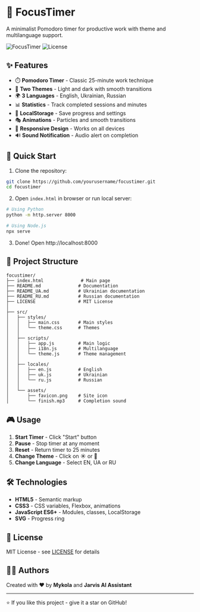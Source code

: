 # 🎯 FocusTimer

A minimalist Pomodoro timer for productive work with theme and multilanguage support.

![FocusTimer](https://img.shields.io/badge/version-1.0.0-blue)
![License](https://img.shields.io/badge/license-MIT-green)

## ✨ Features

- ⏱️ **Pomodoro Timer** - Classic 25-minute work technique
- 🎨 **Two Themes** - Light and dark with smooth transitions
- 🌍 **3 Languages** - English, Ukrainian, Russian
- 📊 **Statistics** - Track completed sessions and minutes
- 💾 **LocalStorage** - Save progress and settings
- 🎭 **Animations** - Particles and smooth transitions
- 📱 **Responsive Design** - Works on all devices
- 🔊 **Sound Notification** - Audio alert on completion

## 🚀 Quick Start

1. Clone the repository:
```bash
git clone https://github.com/yourusername/focustimer.git
cd focustimer
```

2. Open `index.html` in browser or run local server:
```bash
# Using Python
python -m http.server 8000

# Using Node.js
npx serve
```

3. Done! Open http://localhost:8000

## 📁 Project Structure

```
focustimer/
├── index.html              # Main page
├── README.md              # Documentation
├── README_UA.md           # Ukrainian documentation
├── README_RU.md           # Russian documentation
├── LICENSE                # MIT License
│
├── src/
│   ├── styles/
│   │   ├── main.css       # Main styles
│   │   └── theme.css      # Themes
│   │
│   ├── scripts/
│   │   ├── app.js         # Main logic
│   │   ├── i18n.js        # Multilanguage
│   │   └── theme.js       # Theme management
│   │
│   ├── locales/
│   │   ├── en.js          # English
│   │   ├── uk.js          # Ukrainian
│   │   └── ru.js          # Russian
│   │
│   └── assets/
│       ├── favicon.png    # Site icon
│       └── finish.mp3     # Completion sound
```

## 🎮 Usage

1. **Start Timer** - Click "Start" button
2. **Pause** - Stop timer at any moment
3. **Reset** - Return timer to 25 minutes
4. **Change Theme** - Click on ☀️ or 🌙
5. **Change Language** - Select EN, UA or RU

## 🛠️ Technologies

- **HTML5** - Semantic markup
- **CSS3** - CSS variables, Flexbox, animations
- **JavaScript ES6+** - Modules, classes, LocalStorage
- **SVG** - Progress ring

## 📝 License

MIT License - see [LICENSE](LICENSE) for details

## 👨‍💻 Authors

Created with ❤️ by **Mykola** and **Jarvis AI Assistant**

---

⭐ If you like this project - give it a star on GitHub!
